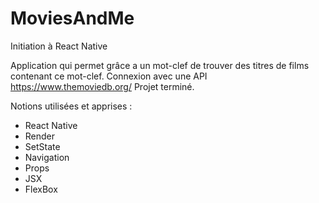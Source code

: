 # MoviesAndMe
Initiation à React Native

Application qui permet grâce a un mot-clef de trouver des titres de films contenant ce mot-clef.
Connexion avec une API https://www.themoviedb.org/ 
Projet terminé. 

Notions utilisées et apprises : 
- React Native
- Render
- SetState
- Navigation
- Props
- JSX
- FlexBox
